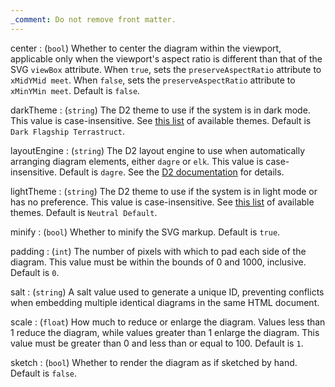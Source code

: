 ```yaml
---
_comment: Do not remove front matter.
---
```


center
: (`bool`) Whether to center the diagram within the viewport, applicable only when the viewport's aspect ratio is different than that of the SVG `viewBox` attribute. When `true`, sets the `preserveAspectRatio` attribute to `xMidYMid meet`. When `false`, sets the `preserveAspectRatio` attribute to `xMinYMin meet`. Default is `false`.

darkTheme
: (`string`) The D2 theme to use if the system is in dark mode. This value is case-insensitive. See [this list] of available themes. Default is `Dark Flagship Terrastruct`.

layoutEngine
: (`string`) The D2 layout engine to use when automatically arranging diagram elements, either `dagre` or `elk`. This value is case-insensitive. Default is `dagre`. See the [D2 documentation] for details.

lightTheme
: (`string`) The D2 theme to use if the system is in light mode or has no preference. This value is case-insensitive. See [this list] of available themes. Default is `Neutral Default`.

minify
: (`bool`) Whether to minify the SVG markup. Default is `true`.

padding
: (`int`) The number of pixels with which to pad each side of the diagram. This value must be within the bounds of 0 and 1000, inclusive. Default is `0`.

salt
: (`string`) A salt value used to generate a unique ID, preventing conflicts when embedding multiple identical diagrams in the same HTML document.

scale
: (`float`) How much to reduce or enlarge the diagram. Values less than 1 reduce the diagram, while values greater than 1 enlarge the diagram. This value must be greater than 0 and less than or equal to 100. Default is `1`.

sketch
: (`bool`) Whether to render the diagram as if sketched by hand. Default is `false`.

[this list]: https://d2lang.com/tour/themes/
[D2 documentation]: https://d2lang.com/tour/layouts
